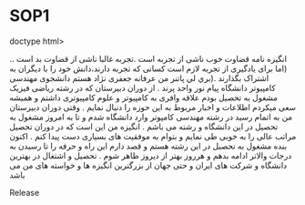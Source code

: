 # SOP1
doctype html>

.انگيزه نامه قضاوت خوب ناشی از تجربه است 
.تجربه غالبا ناشی از قضاوت بد است 
.(اما برای یادگیری از تجربه لازم است کسانی که تجربه دارند،دانش خود را با ديگران به اشتراک بگذارند .(بري لي پاتنر
 من عرفانه جعفری نژاد هستم دانشجوی مهندسی کامپیوتر دانشگاه پیام نور واحد پرند
 . از دوران دبیرستان که در رشته ریاضی فیزیک مشغول به تحصیل بودم علاقه وافری به کامپیوتر و علوم کامپیوتری داشتم و همیشه سعی میکردم اطلاعات و اخبار مربوط به این حوزه را دنبال نمایم 
. وقتی دوران دبیرستان من به اتمام رسید در رشته مهندسی کامپوتر وارد دانشگاه شدم و تا به امروز مشغول به تحصیل در این دانشگاه و رشته می باشم 
. انگیزه من این است که در دوران تحصیل مراتب عالی را به خوبی طی نمایم و بتوام به موفقیت های بسیاری دست پیدا کنم 
. اکنون بنده مشغول به تحصیل در این رشته هستم و قصد دارم این راه و حرفه را تا رسیدن به درجات والاتر ادامه بدهم و هرروز بهتر از دیروز ظاهر شوم
 . تحصیل و اشتغال در بهترین دانشگاه و شرکت های ایران و حتی جهان از بزرگترین انگیزه ها و خواسته های من می باشد

Release 
